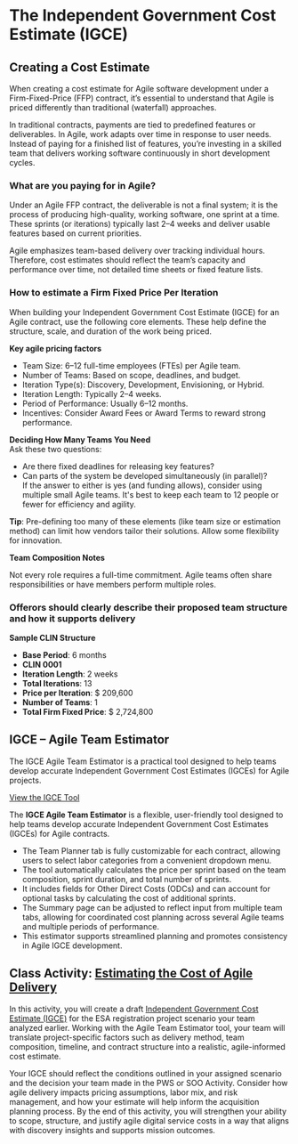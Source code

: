 # The Independent Government Cost Estimate (IGCE)

## Creating a Cost Estimate 
When creating a cost estimate for Agile software development under a Firm-Fixed-Price (FFP) contract, it’s essential to understand that Agile is priced differently than traditional (waterfall) approaches.

In traditional contracts, payments are tied to predefined features or deliverables. In Agile, work adapts over time in response to user needs. Instead of paying for a finished list of features, you’re investing in a skilled team that delivers working software continuously in short development cycles.

### What are you paying for in Agile?
Under an Agile FFP contract, the deliverable is not a final system; it is the process of producing high-quality, working software, one sprint at a time. These sprints (or iterations) typically last 2–4 weeks and deliver usable features based on current priorities.

Agile emphasizes team-based delivery over tracking individual hours. Therefore, cost estimates should reflect the team’s capacity and performance over time, not detailed time sheets or fixed feature lists.

### How to estimate a Firm Fixed Price Per Iteration
When building your Independent Government Cost Estimate (IGCE) for an Agile contract, use the following core elements. These help define the structure, scale, and duration of the work being priced.

**Key agile pricing factors**
- Team Size: 6–12 full-time employees (FTEs) per Agile team.
- Number of Teams: Based on scope, deadlines, and budget.
- Iteration Type(s): Discovery, Development, Envisioning, or Hybrid.
- Iteration Length: Typically 2–4 weeks.
- Period of Performance: Usually 6–12 months.
- Incentives: Consider Award Fees or Award Terms to reward strong performance.

**Deciding How Many Teams You Need**</br>
Ask these two questions:
- Are there fixed deadlines for releasing key features?
- Can parts of the system be developed simultaneously (in parallel)?</br>
If the answer to either is yes (and funding allows), consider using multiple small Agile teams. It's best to keep each team to 12 people or fewer for efficiency and agility.

**Tip**: Pre-defining too many of these elements (like team size or estimation method) can limit how vendors tailor their solutions. Allow some flexibility for innovation.

**Team Composition Notes**

Not every role requires a full-time commitment. Agile teams often share responsibilities or have members perform multiple roles.


### Offerors should clearly describe their proposed team structure and how it supports delivery

**Sample CLIN Structure**</br>
- **Base Period**: 6 months
- **CLIN 0001**
- **Iteration Length**: 2 weeks
- **Total Iterations**: 13
- **Price per Iteration**: $ 209,600
- **Number of Teams**: 1
- **Total Firm Fixed Price**: $ 2,724,800

## IGCE – Agile Team Estimator
The IGCE Agile Team Estimator is a practical tool designed to help teams develop accurate Independent Government Cost Estimates (IGCEs) for Agile projects.

[View the IGCE Tool](https://docs.google.com/spreadsheets/d/1d-4_YvhplWhIyl09KnlK-AT4fexjBdPXAw4FiqZRWDA/edit?usp=sharing)

The **IGCE Agile Team Estimator** is a flexible, user-friendly tool designed to help teams develop accurate Independent Government Cost Estimates (IGCEs) for Agile contracts.
- The Team Planner tab is fully customizable for each contract, allowing users to select labor categories from a convenient dropdown menu.
- The tool automatically calculates the price per sprint based on the team composition, sprint duration, and total number of sprints.
- It includes fields for Other Direct Costs (ODCs) and can account for optional tasks by calculating the cost of additional sprints.
- The Summary page can be adjusted to reflect input from multiple team tabs, allowing for coordinated cost planning across several Agile teams and multiple periods of performance.
- This estimator supports streamlined planning and promotes consistency in Agile IGCE development.

## Class Activity: [Estimating the Cost of Agile Delivery](https://github.com/usds/ditap-curriculum-update/blob/main/3_Curriculum/3C_DITAP-Adaptation-Curriculum/3C.1_DITAP-Product-Thinking-And-Acquistions-Curriculum/Module%203/Class%20Activity%3A%20Estimating%20the%20Cost%20of%20Agile%20Delivery.md)
In this activity, you will create a draft [Independent Government Cost Estimate (IGCE)](https://docs.google.com/spreadsheets/d/1d-4_YvhplWhIyl09KnlK-AT4fexjBdPXAw4FiqZRWDA/edit?usp=sharing) for the ESA registration project scenario your team analyzed earlier. Working with the Agile Team Estimator tool, your team will translate project-specific factors such as delivery method, team composition, timeline, and contract structure into a realistic, agile-informed cost estimate.

Your IGCE should reflect the conditions outlined in your assigned scenario and the decision your team made in the PWS or SOO Activity. Consider how agile delivery impacts pricing assumptions, labor mix, and risk management, and how your estimate will help inform the acquisition planning process.
By the end of this activity, you will strengthen your ability to scope, structure, and justify agile digital service costs in a way that aligns with discovery insights and supports mission outcomes.
